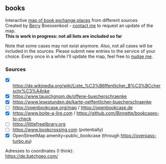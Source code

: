 ## books
Interactive [map of book exchange places](https://brry.github.io/books) from different sources  
Created by [Berry](https://brry.github.io) Boessenkool - 
[contact me](mailto:berry-b@gmx.de) to request an update of the map.  
**This is work in progress: not all lists are included so far**

Note that some cases may not exist anymore. 
Also, not all cases will be included in the sources.
Please submit new entries to the service of your choice.
Every once in a while I'll update the map, feel free to [nudge me](mailto:berry-b@gmx.de).

### Sources
- [x] https://de.wikipedia.org/wiki/Liste_%C3%B6ffentlicher_B%C3%BCcherschr%C3%A4nke
- [x] https://www.tauschgnom.de/offene-buecherschraenke
- [x] https://www.lesestunden.de/karte-oeffentlicher-buecherschraenke
- [ ] https://openbookcase.org/map / https://openbookcase.de
- [x] https://www.boite-a-lire.com / https://github.com/Binnette/bookcases-to-check
- [ ] https://littlefreelibrary.org
- [ ] https://www.bookcrossing.com (potentially)
- [x] OpenStreetMap amenity=public_bookcase (through https://overpass-turbo.eu)

Adresses to coordinates (I think):  
https://de.batchgeo.com/
